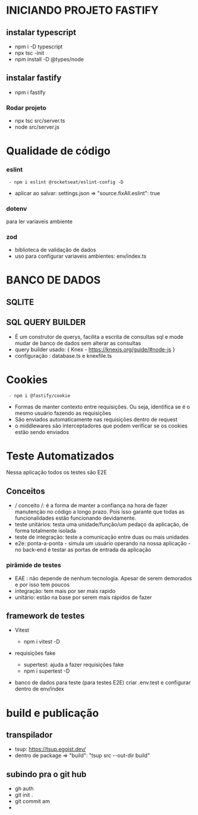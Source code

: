 # INICIANDO PROJETO FASTIFY

## instalar typescript

- npm i -D typescript
- npx tsc -init
- npm install -D @types/node

## instalar fastify

- npm i fastify

### Rodar projeto

- npx tsc src/server.ts
- node src/server.js

# Qualidade de código

### eslint

     - npm i eslint @rocketseat/eslint-config -D

- aplicar ao salvar: settings.json => "source.fixAll.eslint": true

### dotenv

para ler variaveis ambiente

### zod

- biblioteca de validação de dados
- uso para configurar variaveis ambientes: env/index.ts

# BANCO DE DADOS

## SQLITE

## SQL QUERY BUILDER

- É um construtor de querys, facilita a escrita de consultas sql e mode mudar de banco de dados sem alterar as consultas
- query builder usado: { Knex - https://knexjs.org/guide/#node-js }
- configuração : database.ts e knexfile.ts

# Cookies

     - npm i @fastify/cookie

- Formas de manter contexto entre requisições. Ou seja, identifica se é o mesmo usuário fazendo as requisições
- São enviados automaticamente nas requisições dentro de request
- o middlewares são interceptadores que podem verificar se os cookies estão sendo enviados

# Teste Automatizados

Nessa aplicação todos os testes são E2E

## Conceitos

- / conceito /: é a forma de manter a confiança na hora de fazer manutenção no código a longo prazo. Pois isso garante que todas as funcionalidades estão funcionando devidamente.
- teste unitários: testa uma unidade/função/um pedaço da aplicação, de forma totalmente isolada
- teste de integração: teste a comunicação entre duas ou mais unidades
- e2e: ponta-a-ponta - simula um usuário operando na nossa aplicação - no back-end é testar as portas de entrada da aplicação

### pirâmide de testes

- EAE : não depende de nenhum tecnologia. Apesar de serem demorados e por isso tem poucos
- integração: tem mais por ser mais rapido
- unitário: estão na base por serem mais rápidos de fazer

## framework de testes

- Vitest

  - npm i vitest -D

- requisições fake

  - supertest: ajuda a fazer requisições fake
  - npm i supertest -D

- banco de dados para teste (para testes E2E)
  criar .env.test e configurar dentro de env/index

# build e publicação

## transpilador

- tsup: https://tsup.egoist.dev/
- dentro de package => "build": "tsup src --out-dir build"

## subindo pra o git hub

- gh auth
- git init .
- git commit am
-
